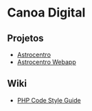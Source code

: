 # Canoa Digital

## Projetos
- [Astrocentro](astrocentro.md)
- [Astrocentro Webapp](astrocentro-webapp.md)

## Wiki
- [PHP Code Style Guide](php-code-style-guide.md)
